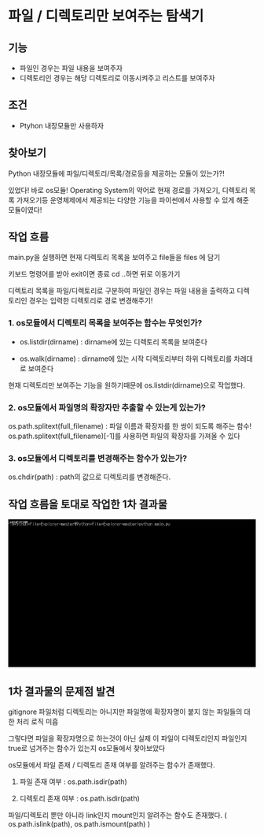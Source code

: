 # 파일 / 디렉토리만 보여주는 탐색기

## 기능
- 파일인 경우는 파일 내용을 보여주자
- 디렉토리인 경우는 해당 디렉토리로 이동시켜주고
  리스트를 보여주자

## 조건
- Ptyhon 내장모듈만 사용하자

## 찾아보기
Python 내장모듈에 파일/디렉토리/목록/경로등을 제공하는 모듈이 있는가?!

있었다!
바로 os모듈!
Operating System의 약어로 현재 경로를 가져오기, 디렉토리 목록 가져오기등 
운영체제에서 제공되는 다양한 기능을 파이썬에서 사용할 수 있게 해준 모듈이였다!

## 작업 흐름

main.py을 실행하면 현재 디렉토리 목록을 보여주고
file들을 files 에 담기

키보드 명령어를 받아 exit이면 종료
cd ..하면 뒤로 이동가기

디렉토리 목록을 파일/디렉토리로 구분하여
파일인 경우는 파일 내용을 출력하고
디렉토리인 경우는 입력한 디렉토리로 경로 변경해주기!

### 1. os모듈에서 디렉토리 목록을 보여주는 함수는 무엇인가?
- os.listdir(dirname)
: dirname에 있는 디렉토리 목록을 보여준다

- os.walk(dirname)
: dirname에 있는 시작 디렉토리부터 하위 디렉토리를 차례대로 보여준다

현재 디렉토리만 보여주는 기능을 원하기때문에 os.listdir(dirname)으로 작업했다.

### 2. os모듈에서 파일명의 확장자만 추출할 수 있는게 있는가?
os.path.splitext(full_filename)
: 파일 이름과 확장자를 한 쌍이 되도록 해주는 함수!
  os.path.splitext(full_filename)[-1]를 사용하면 파일의 확장자를 가져올 수 있다

### 3. os모듈에서 디렉토리를 변경해주는 함수가 있는가?
os.chdir(path)
: path의 값으로 디렉토리를 변경해준다.


## 작업 흐름을 토대로 작업한 1차 결과물
<img width="600" height="300" src="intro-img.gif"></img>

## 1차 결과물의 문제점 발견
gitignore 파일처럼 디렉토리는 아니지만 파일명에 확장자명이 붙지 않는 파일들의 대한 처리 로직 미흡

그렇다면 파일을 확장자명으로 하는것이 아닌 
실제 이 파일이 디렉토리인지 파일인지 true로 넘겨주는 함수가 있는지 os모듈에서 찾아보았다

os모듈에서 파일 존재 / 디렉토리 존재 여부를 알려주는 함수가 존재했다.

1. 파일 존재 여부
: os.path.isdir(path)

2. 디렉토리 존재 여부
: os.path.isdir(path)

파일/디렉토리 뿐만 아니라 link인지 mount인지 알려주는 함수도 존재했다.
( os.path.islink(path), os.path.ismount(path) )





